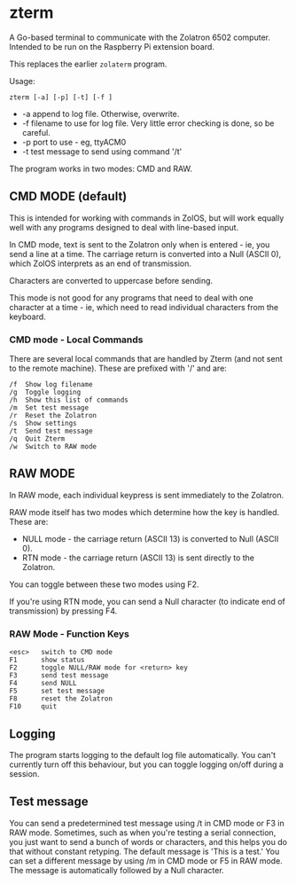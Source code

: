 # zterm

A Go-based terminal to communicate with the Zolatron 6502 computer. Intended to be run on the Raspberry Pi extension board.

This replaces the earlier `zolaterm` program.

Usage:

`zterm [-a] [-p] [-t] [-f ]`

- -a append to log file. Otherwise, overwrite.
- -f filename to use for log file. Very little error checking is done, so be careful.
- -p port to use - eg, ttyACM0
- -t test message to send using command '/t'

The program works in two modes: CMD and RAW.

## CMD MODE (default)

This is intended for working with commands in ZolOS, but will work equally well with any programs designed to deal with line-based input.

In CMD mode, text is sent to the Zolatron only when <return> is entered - ie, you send a line at a time. The carriage return is converted into a Null (ASCII 0), which ZolOS interprets as an end of transmission.

Characters are converted to uppercase before sending.

This mode is not good for any programs that need to deal with one character at a time - ie, which need to read individual characters from the keyboard.

### CMD mode - Local Commands

There are several local commands that are handled by Zterm (and not sent to the remote machine). These are prefixed with '/' and are:

```
/f  Show log filename
/g  Toggle logging
/h  Show this list of commands
/m  Set test message
/r  Reset the Zolatron
/s  Show settings
/t  Send test message
/q  Quit Zterm
/w  Switch to RAW mode
```

## RAW MODE

In RAW mode, each individual keypress is sent immediately to the Zolatron.

RAW mode itself has two modes which determine how the <return> key is handled. These are:

- NULL mode - the carriage return (ASCII 13) is converted to Null (ASCII 0).
- RTN mode - the carriage return (ASCII 13) is sent directly to the Zolatron.

You can toggle between these two modes using F2.

If you're using RTN mode, you can send a Null character (to indicate end of transmission) by pressing F4.

### RAW Mode - Function Keys

```
<esc>   switch to CMD mode
F1      show status
F2      toggle NULL/RAW mode for <return> key
F3      send test message
F4      send NULL
F5      set test message
F8      reset the Zolatron
F10     quit
```

## Logging

The program starts logging to the default log file automatically. You can't currently turn off this behaviour, but you can toggle logging on/off during a session.

## Test message

You can send a predetermined test message using /t in CMD mode or F3 in RAW mode. Sometimes, such as when you're testing a serial connection, you just want to send a bunch of words or characters, and this helps you do that without constant retyping. The default message is 'This is a test.' You can set a different message by using /m in CMD mode or F5 in RAW mode. The message is automatically followed by a Null character.
